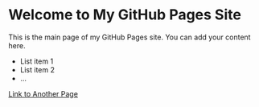 # Welcome to My GitHub Pages Site

This is the main page of my GitHub Pages site. You can add your content here.

- List item 1
- List item 2
- ...

[Link to Another Page](index.md)